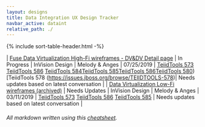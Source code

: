 ```yaml
---
layout: designs
title: Data Integration UX Design Tracker
navbar_active: dataint
relative_path: ./
---
```


{% include sort-table-header.html -%}

| [Fuse Data Virtualization High-Fi wireframes - DV&DV Detail page](https://docs.google.com/spreadsheets/d/1_sv9mFM8v1KqK3E9IquPzPhuo0ET7fT3sMlgaqmfBM0/edit?usp=sharing) | In Progress | InVision Design | Melody & Anges | 07/25/2019  | [TeiidTools 573](https://issues.jboss.org/browse/TEIIDTOOLS-573) [TeiidTools 586](https://issues.jboss.org/browse/TEIIDTOOLS-586) [TeiidTools 584](https://issues.jboss.org/browse/TEIIDTOOLS-584)[TeiidTools 585](https://issues.jboss.org/browse/TEIIDTOOLS-585)[TeiidTools 586](https://issues.jboss.org/browse/TEIIDTOOLS-586)[TeiidTools 580](https://issues.jboss.org/browse/TEIIDTOOLS-580))[TeiidTools 578 (https://issues.jboss.org/browse/TEIIDTOOLS-578)| Needs updates based on latest conversation |
| [Data Virtualization Low-Fi wireframes (archived)](https://docs.google.com/spreadsheets/d/1_sv9mFM8v1KqK3E9IquPzPhuo0ET7fT3sMlgaqmfBM0/edit?usp=sharing) | Needs Updates | InVision Design | Melody & Anges | 03/11/2019  | [TeiidTools 573](https://issues.jboss.org/browse/TEIIDTOOLS-573) [TeiidTools 586](https://issues.jboss.org/browse/TEIIDTOOLS-586) [TeiidTools 585](https://issues.jboss.org/browse/TEIIDTOOLS-585) | Needs updates based on latest conversation |



###### All markdown written using this [cheatsheet](https://github.com/adam-p/markdown-here/wiki/Markdown-Cheatsheet).

